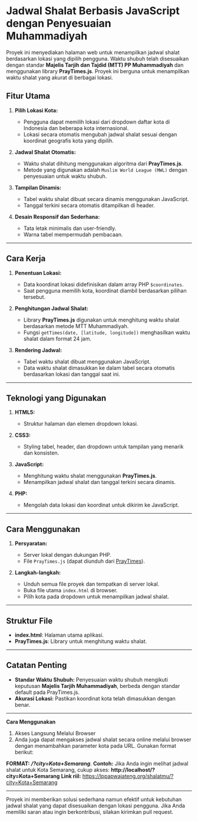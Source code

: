 # Jadwal Shalat Berbasis JavaScript dengan Penyesuaian Muhammadiyah

Proyek ini menyediakan halaman web untuk menampilkan jadwal shalat berdasarkan lokasi yang dipilih pengguna. Waktu shubuh telah disesuaikan dengan standar **Majelis Tarjih dan Tajdid (MTT) PP Muhammadiyah** dan menggunakan library **PrayTimes.js**. Proyek ini berguna untuk menampilkan waktu shalat yang akurat di berbagai lokasi.

## Fitur Utama

1. **Pilih Lokasi Kota:**
   - Pengguna dapat memilih lokasi dari dropdown daftar kota di Indonesia dan beberapa kota internasional.
   - Lokasi secara otomatis mengubah jadwal shalat sesuai dengan koordinat geografis kota yang dipilih.

2. **Jadwal Shalat Otomatis:**
   - Waktu shalat dihitung menggunakan algoritma dari **PrayTimes.js**.
   - Metode yang digunakan adalah `Muslim World League (MWL)` dengan penyesuaian untuk waktu shubuh.

3. **Tampilan Dinamis:**
   - Tabel waktu shalat dibuat secara dinamis menggunakan JavaScript.
   - Tanggal terkini secara otomatis ditampilkan di header.

4. **Desain Responsif dan Sederhana:**
   - Tata letak minimalis dan user-friendly.
   - Warna tabel mempermudah pembacaan.

---

## Cara Kerja

1. **Penentuan Lokasi:**
   - Data koordinat lokasi didefinisikan dalam array PHP `$coordinates`.
   - Saat pengguna memilih kota, koordinat diambil berdasarkan pilihan tersebut.

2. **Penghitungan Jadwal Shalat:**
   - Library **PrayTimes.js** digunakan untuk menghitung waktu shalat berdasarkan metode MTT Muhammadiyah.
   - Fungsi `getTimes(date, [latitude, longitude])` menghasilkan waktu shalat dalam format 24 jam.

3. **Rendering Jadwal:**
   - Tabel waktu shalat dibuat menggunakan JavaScript.
   - Data waktu shalat dimasukkan ke dalam tabel secara otomatis berdasarkan lokasi dan tanggal saat ini.

---

## Teknologi yang Digunakan

1. **HTML5:**
   - Struktur halaman dan elemen dropdown lokasi.

2. **CSS3:**
   - Styling tabel, header, dan dropdown untuk tampilan yang menarik dan konsisten.

3. **JavaScript:**
   - Menghitung waktu shalat menggunakan **PrayTimes.js**.
   - Menampilkan jadwal shalat dan tanggal terkini secara dinamis.

4. **PHP:**
   - Mengolah data lokasi dan koordinat untuk dikirim ke JavaScript.

---

## Cara Menggunakan

1. **Persyaratan:**
   - Server lokal dengan dukungan PHP.
   - File `PrayTimes.js` (dapat diunduh dari [PrayTimes](http://praytimes.org/wiki/Code)).

2. **Langkah-langkah:**
   - Unduh semua file proyek dan tempatkan di server lokal.
   - Buka file utama `index.html` di browser.
   - Pilih kota pada dropdown untuk menampilkan jadwal shalat.

---

## Struktur File

- **index.html**: Halaman utama aplikasi.
- **PrayTimes.js**: Library untuk menghitung waktu shalat.

---

## Catatan Penting

- **Standar Waktu Shubuh:** Penyesuaian waktu shubuh mengikuti keputusan **Majelis Tarjih Muhammadiyah**, berbeda dengan standar default pada PrayTimes.js.
- **Akurasi Lokasi:** Pastikan koordinat kota telah dimasukkan dengan benar.

---
**Cara Menggunakan**
1) Akses Langsung Melalui Browser
2) Anda juga dapat mengakses jadwal shalat secara online melalui browser dengan menambahkan parameter kota pada URL. Gunakan format berikut:

**FORMAT:**
_**/?city=Kota+Semarang**_.
**Contoh:** Jika Anda ingin melihat jadwal shalat untuk Kota Semarang, cukup akses: **http://localhost/?city=Kota+Semarang**
**Link riil:** https://lppapwajateng.org/shalatmu/?city=Kota+Semarang

---

Proyek ini memberikan solusi sederhana namun efektif untuk kebutuhan jadwal shalat yang dapat disesuaikan dengan lokasi pengguna. Jika Anda memiliki saran atau ingin berkontribusi, silakan kirimkan pull request.
